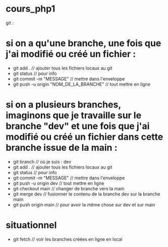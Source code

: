 ﻿# cours_php1
git :
# si on a qu'une branche, une fois que j'ai modifié ou créé un fichier :

- git add . // ajouter tous les fichiers locaux au git
- git status // pour info
- git commit -m "MESSAGE"  // mettre dans l'enveloppe
- git push -u origin "NOM_DE_LA_BRANCHE" // tout mettre en ligne

# si on a plusieurs branches, imaginons que je travaille sur le branche "dev" et une fois que j'ai modifié ou créé un fichier dans cette branche issue de la main :

- git branch // où je suis : dev
 - git add . // ajouter tous les fichiers locaux au git
 - git status // pour info
 - git commit -m "MESSAGE"  // mettre dans l'enveloppe
 - git push -u origin dev // tout mettre en ligne
- git checkout main // changer de branche vers la main
- git merge dev // fusionner le contenu de la branche dev sur la branche main
- git push origin main // pour avoir la même chose sur dev et sur main


# situationnel
- git fetch // voir les branches créées en ligne en local
